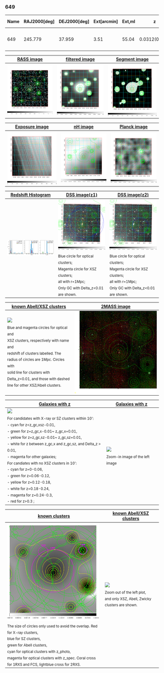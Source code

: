 <div STYLE="page-break-after: always;"></div>

### 649

|Name|RAJ2000[deg]|DEJ2000[deg] |Ext[arcmin]| Ext,ml | z | z_src| C|GC(XSZ,Delta_z<0.01)| GC(OPT,Delta_z<0.01)|GC| R_sig[arcmin] | R500[arcmin] | R500[Mpc]| CRsig[c/s] | CR500[c/s] |L500[1E44 erg/s]|F500[1E-12 erg/s/cm^2]| M500[1E14 Msun]|Tx[keV]|Cnt_sig|Beta|Rc[arcmin]|Comment|Alias|
|---|---|---|---|---|---|------|---|--------|---------|----------|---|---|---|---|---|---|---|---|---|---|---|---|---|---|
|649| 245.779| 37.959| 3.51| 55.04| 0.0312(0.005)| z1, z_opt| S| -| N| F20, N, SPI, W| 25.194| 15.390| 0.576| 0.267(0.045)| 0.250(0.042)| 0.095(0.016)| 4.259(0.720)| 0.56(0.05)| 1.51(0.08)| 245.1| 0.611(-0.048+0.063)| 6.041(-0.922+1.123)| -| t165|

|[RASS image](../image/649/649_img.pdf)|[filtered image](../image/649/649_fil.pdf)|[Segment image](../image/649/649_seg.pdf)|
|-------------------|--------------------|-------------------|
| <img src="../image/649/649_img.png" width="300">  | <img src="../image/649/649_fil.png" width="300">   | <img src="../image/649/649_seg.png" width="300">  |

|[Exposure image](../image/649/649_mex.pdf)| [nH image](../image/649/649_nh.pdf)| [Planck image](../image/649/649_p.pdf)|
|-------------------|--------------------|-------------------|
|<img src="../image/649/649_mex.png" width="300">   | <img src="../image/649/649_nh.png" width="300">    | <img src="../image/649/649_p.png" width="300"> |

|[Redshift Histogram](../image/649/649_zg.pdf) | [DSS image(z1)](../image/649/649_dss_z1.pdf)      |  [DSS image(z2)](../image/649/649_dss_z2.pdf)    |
|-------------------|--------------------|-------------------|
|<img src="../image/649/649_zg.png" width="300"> |<img src="../image/649/649_dss_z1.png" width="300"> <sub><br>Blue circle for optical clusters; <br>Magenta circle for XSZ clusters; <br>all with r=1Mpc; <br>Only GC with Delta_z<0.01 are shown. </sub>| <img src="../image/649/649_dss_z2.png" width="300"><sub><br>Blue circle for optical clusters; <br>Magenta circle for XSZ clusters; <br>all with r=1Mpc; <br>Only GC with Delta_z<0.01 are shown. </sub> |

|[known Abell/XSZ clusters](../image/649/649_m.pdf) | [2MASS image](../image/649/649_2mass.pdf)      |
|-------------------|-------------------|
|<img src=../image/649/649_m.png width="300"> <br><sub>Blue and magenta circles for optical and <br>XSZ clusters, respectively with name and <br>redshift of clusters labelled. The <br>radius of circles are 1Mpc. Circles with <br>solid line for clusters with <br>Delta_z<0.01, and those with dashed <br>line for other XSZ/Abell clusters.        </sub>|<img src="../image/649/649_2mass.png" width="300">  |

|[Galaxies with z](../image/649/649_opt_ned.pdf) |[Galaxies with z](../image/649/649_opt_ned_zoom.pdf) |
|-------------------|-------------------|
| <img src=../image/649/649_opt_ned.png width="300"> <br><sub> For candidates with X-ray or SZ clusters within 10': <br> - cyan for z<z_gc,xsz-0.01, <br> - green for z=z_gc,x-0.01~ z_gc,x+0.01, <br> - yellow for z=z_gc,sz-0.01~ z_gc,sz+0.01, <br> - white for z between z_gc,x and z_gc,sz, and Delta_z > 0.01, <br> - magenta for other galaxies; <br>For candiates with no XSZ clusters in 10': <br> - cyan for z=0-0.06, <br> - green for z=0.06-0.12, <br> - yellow for z=0.12-0.18, <br> - white for z=0.18-0.24, <br> - magenta for z=0.24-0.3, <br> - red for z>0.3 ;  </sub>|<img src=../image/649/649_opt_ned_zoom.png width="300">  <br><sub> Zoom-in image of the left image</sub>|

|[known clusters](../image/649/649_gc.pdf) |[known Abell/XSZ clusters](../image/649/649_gc_large.pdf) |
|-------------------|-------------------|
| <img src=../image/649/649_gc.png width="300"> <br><sub> The size of circles only used to avoid the overlap. Red for X-ray clusters, <br> blue for SZ clusters, <br> green for Abell clusters, <br> cyan for optical clusters with z_photo, <br> magenta for optical clusters with z_spec. Coral cross for 1RXS and FCS, lightblue cross for 2RXS. </sub>|<img src=../image/649/649_gc_large.png width="300"> <br><sub> Zoom out of the left plot, <br> and only XSZ, Abell, Zwicky clusters are shown. </sub> |



